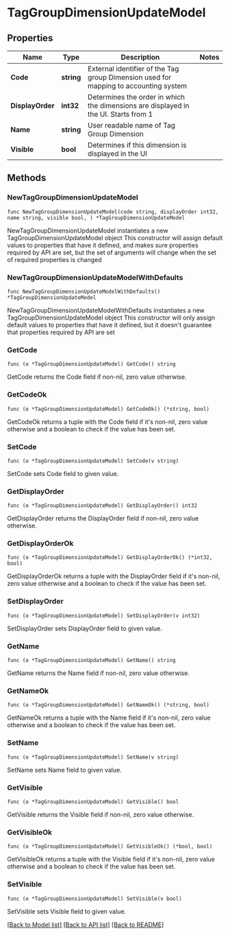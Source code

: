 # TagGroupDimensionUpdateModel

## Properties

Name | Type | Description | Notes
------------ | ------------- | ------------- | -------------
**Code** | **string** | External identifier of the Tag group Dimension used for mapping to accounting system | 
**DisplayOrder** | **int32** | Determines the order in which the dimensions are displayed in the UI. Starts from 1 | 
**Name** | **string** | User readable name of Tag Group Dimension | 
**Visible** | **bool** | Determines if this dimension is displayed in the UI | 

## Methods

### NewTagGroupDimensionUpdateModel

`func NewTagGroupDimensionUpdateModel(code string, displayOrder int32, name string, visible bool, ) *TagGroupDimensionUpdateModel`

NewTagGroupDimensionUpdateModel instantiates a new TagGroupDimensionUpdateModel object
This constructor will assign default values to properties that have it defined,
and makes sure properties required by API are set, but the set of arguments
will change when the set of required properties is changed

### NewTagGroupDimensionUpdateModelWithDefaults

`func NewTagGroupDimensionUpdateModelWithDefaults() *TagGroupDimensionUpdateModel`

NewTagGroupDimensionUpdateModelWithDefaults instantiates a new TagGroupDimensionUpdateModel object
This constructor will only assign default values to properties that have it defined,
but it doesn't guarantee that properties required by API are set

### GetCode

`func (o *TagGroupDimensionUpdateModel) GetCode() string`

GetCode returns the Code field if non-nil, zero value otherwise.

### GetCodeOk

`func (o *TagGroupDimensionUpdateModel) GetCodeOk() (*string, bool)`

GetCodeOk returns a tuple with the Code field if it's non-nil, zero value otherwise
and a boolean to check if the value has been set.

### SetCode

`func (o *TagGroupDimensionUpdateModel) SetCode(v string)`

SetCode sets Code field to given value.


### GetDisplayOrder

`func (o *TagGroupDimensionUpdateModel) GetDisplayOrder() int32`

GetDisplayOrder returns the DisplayOrder field if non-nil, zero value otherwise.

### GetDisplayOrderOk

`func (o *TagGroupDimensionUpdateModel) GetDisplayOrderOk() (*int32, bool)`

GetDisplayOrderOk returns a tuple with the DisplayOrder field if it's non-nil, zero value otherwise
and a boolean to check if the value has been set.

### SetDisplayOrder

`func (o *TagGroupDimensionUpdateModel) SetDisplayOrder(v int32)`

SetDisplayOrder sets DisplayOrder field to given value.


### GetName

`func (o *TagGroupDimensionUpdateModel) GetName() string`

GetName returns the Name field if non-nil, zero value otherwise.

### GetNameOk

`func (o *TagGroupDimensionUpdateModel) GetNameOk() (*string, bool)`

GetNameOk returns a tuple with the Name field if it's non-nil, zero value otherwise
and a boolean to check if the value has been set.

### SetName

`func (o *TagGroupDimensionUpdateModel) SetName(v string)`

SetName sets Name field to given value.


### GetVisible

`func (o *TagGroupDimensionUpdateModel) GetVisible() bool`

GetVisible returns the Visible field if non-nil, zero value otherwise.

### GetVisibleOk

`func (o *TagGroupDimensionUpdateModel) GetVisibleOk() (*bool, bool)`

GetVisibleOk returns a tuple with the Visible field if it's non-nil, zero value otherwise
and a boolean to check if the value has been set.

### SetVisible

`func (o *TagGroupDimensionUpdateModel) SetVisible(v bool)`

SetVisible sets Visible field to given value.



[[Back to Model list]](../README.md#documentation-for-models) [[Back to API list]](../README.md#documentation-for-api-endpoints) [[Back to README]](../README.md)


